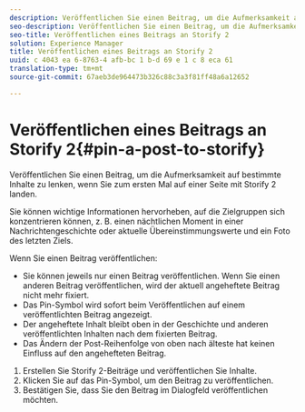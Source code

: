 ```yaml
---
description: Veröffentlichen Sie einen Beitrag, um die Aufmerksamkeit auf bestimmte Inhalte zu lenken, wenn Sie zum ersten Mal auf einer Seite mit Storify 2 landen.
seo-description: Veröffentlichen Sie einen Beitrag, um die Aufmerksamkeit auf bestimmte Inhalte zu lenken, wenn Sie zum ersten Mal auf einer Seite mit Storify 2 landen.
seo-title: Veröffentlichen eines Beitrags an Storify 2
solution: Experience Manager
title: Veröffentlichen eines Beitrags an Storify 2
uuid: c 4043 ea 6-8763-4 afb-bc 1 b-d 69 e 1 c 8 eca 61
translation-type: tm+mt
source-git-commit: 67aeb3de964473b326c88c3a3f81ff48a6a12652

---
```



# Veröffentlichen eines Beitrags an Storify 2{#pin-a-post-to-storify}

Veröffentlichen Sie einen Beitrag, um die Aufmerksamkeit auf bestimmte Inhalte zu lenken, wenn Sie zum ersten Mal auf einer Seite mit Storify 2 landen.

Sie können wichtige Informationen hervorheben, auf die Zielgruppen sich konzentrieren können, z. B. einen nächtlichen Moment in einer Nachrichtengeschichte oder aktuelle Übereinstimmungswerte und ein Foto des letzten Ziels.

Wenn Sie einen Beitrag veröffentlichen:

* Sie können jeweils nur einen Beitrag veröffentlichen. Wenn Sie einen anderen Beitrag veröffentlichen, wird der aktuell angeheftete Beitrag nicht mehr fixiert.
* Das Pin-Symbol wird sofort beim Veröffentlichen auf einem veröffentlichten Beitrag angezeigt.
* Der angeheftete Inhalt bleibt oben in der Geschichte und anderen veröffentlichten Inhalten nach dem fixierten Beitrag.
* Das Ändern der Post-Reihenfolge von oben nach älteste hat keinen Einfluss auf den angehefteten Beitrag.

1. Erstellen Sie Storify 2-Beiträge und veröffentlichen Sie Inhalte.
1. Klicken Sie auf das Pin-Symbol, um den Beitrag zu veröffentlichen.
1. Bestätigen Sie, dass Sie den Beitrag im Dialogfeld veröffentlichen möchten.
